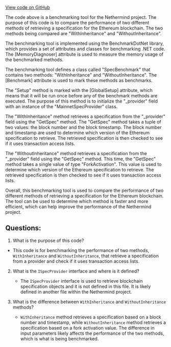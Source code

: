 [View code on GitHub](https://github.com/NethermindEth/nethermind/src/Nethermind/Nethermind.Benchmark/Core/SpecBenchmark.cs)

The code above is a benchmarking tool for the Nethermind project. The purpose of this code is to compare the performance of two different methods of retrieving a specification for the Ethereum blockchain. The two methods being compared are "WithInheritance" and "WithoutInheritance". 

The benchmarking tool is implemented using the BenchmarkDotNet library, which provides a set of attributes and classes for benchmarking .NET code. The [MemoryDiagnoser] attribute is used to measure the memory usage of the benchmarked methods. 

The benchmarking tool defines a class called "SpecBenchmark" that contains two methods: "WithInheritance" and "WithoutInheritance". The [Benchmark] attribute is used to mark these methods as benchmarks. 

The "Setup" method is marked with the [GlobalSetup] attribute, which means that it will be run once before any of the benchmark methods are executed. The purpose of this method is to initialize the "_provider" field with an instance of the "MainnetSpecProvider" class. 

The "WithInheritance" method retrieves a specification from the "_provider" field using the "GetSpec" method. The "GetSpec" method takes a tuple of two values: the block number and the block timestamp. The block number and timestamp are used to determine which version of the Ethereum specification to retrieve. The retrieved specification is then checked to see if it uses transaction access lists. 

The "WithoutInheritance" method retrieves a specification from the "_provider" field using the "GetSpec" method. This time, the "GetSpec" method takes a single value of type "ForkActivation". This value is used to determine which version of the Ethereum specification to retrieve. The retrieved specification is then checked to see if it uses transaction access lists. 

Overall, this benchmarking tool is used to compare the performance of two different methods of retrieving a specification for the Ethereum blockchain. The tool can be used to determine which method is faster and more efficient, which can help improve the performance of the Nethermind project.
## Questions: 
 1. What is the purpose of this code?
   - This code is for benchmarking the performance of two methods, `WithInheritance` and `WithoutInheritance`, that retrieve a specification from a provider and check if it uses transaction access lists.

2. What is the `ISpecProvider` interface and where is it defined?
   - The `ISpecProvider` interface is used to retrieve blockchain specification objects and it is not defined in this file. It is likely defined in another file within the Nethermind project.

3. What is the difference between `WithInheritance` and `WithoutInheritance` methods?
   - `WithInheritance` method retrieves a specification based on a block number and timestamp, while `WithoutInheritance` method retrieves a specification based on a fork activation value. The difference in input parameters likely affects the performance of the two methods, which is what is being benchmarked.
